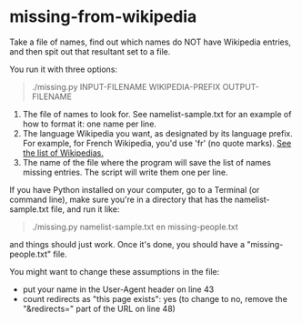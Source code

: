 missing-from-wikipedia
======================

Take a file of names, find out which names do NOT have Wikipedia entries, and then spit out that resultant set to a file.

You run it with three options:

> ./missing.py INPUT-FILENAME WIKIPEDIA-PREFIX OUTPUT-FILENAME

1. The file of names to look for. See namelist-sample.txt for an example of how to format it: one name per line.
2. The language Wikipedia you want, as designated by its language prefix. For example, for French Wikipedia, you'd use 'fr' (no quote marks). [See the list of Wikipedias.](https://meta.wikimedia.org/wiki/List_of_Wikipedias)
3. The name of the file where the program will save the list of names missing entries. The script will write them one per line.

If you have Python installed on your computer, go to a Terminal (or command line), make sure you're in a directory that has the namelist-sample.txt file, and run it like:

> ./missing.py namelist-sample.txt en missing-people.txt

and things should just work. Once it's done, you should have a "missing-people.txt" file.

You might want to change these assumptions in the file:
* put your name in the User-Agent header on line 43
* count redirects as "this page exists": yes (to change to no, remove the "&redirects=" part of the URL on line 48)
